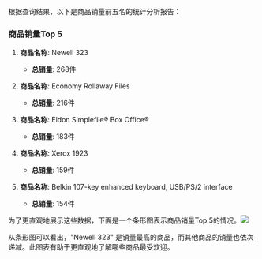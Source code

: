 根据查询结果，以下是商品销量前五名的统计分析报告：

### 商品销量Top 5

1. **商品名称**: Newell 323  
   - **总销量**: 268件

2. **商品名称**: Economy Rollaway Files  
   - **总销量**: 216件

3. **商品名称**: Eldon Simplefile® Box Office®  
   - **总销量**: 183件

4. **商品名称**: Xerox 1923  
   - **总销量**: 159件

5. **商品名称**: Belkin 107-key enhanced keyboard, USB/PS/2 interface  
   - **总销量**: 154件

为了更直观地展示这些数据，下面是一个条形图表示商品销量Top 5的情况。![](https://quickchart.io/chart?c=%7B%22type%22%3A%22bar%22%2C%22data%22%3A%7B%22labels%22%3A%5B%22Newell+323%22%2C%22Economy+Rollaway+Files%22%2C%22Eldon+Simplefile%5Cu00ae+Box+Office%5Cu00ae%22%2C%22Xerox+1923%22%2C%22Belkin+107-key+enhanced+keyboard%2C+USB%2FPS%2F2+interface%22%5D%2C%22datasets%22%3A%5B%7B%22label%22%3A%22Total+Quantity%22%2C%22data%22%3A%5B268%2C216%2C183%2C159%2C154%5D%7D%5D%7D%7D&w=500&h=300&bkg=%23ffffff&devicePixelRatio=2.0&f=png&v=2.9.4)

从条形图可以看出，"Newell 323" 是销量最高的商品，而其他商品的销量也依次递减。此图表有助于更直观地了解哪些商品最受欢迎。